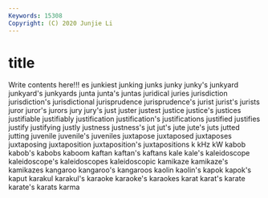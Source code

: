 ```yaml
---
Keywords: 15308
Copyright: (C) 2020 Junjie Li
---
```


# title

Write contents here!!!
es 
junkiest 
junking 
junks 
junky 
junky's 
junkyard 
junkyard's 
junkyards
junta 
junta's 
juntas 
juridical 
juries 
jurisdiction 
jurisdiction's 
jurisdictional 
jurisprudence 
jurisprudence's
jurist 
jurist's 
jurists 
juror 
juror's 
jurors 
jury 
jury's 
just 
juster
justest 
justice 
justice's 
justices 
justifiable 
justifiably 
justification 
justification's 
justifications 
justified
justifies 
justify 
justifying 
justly 
justness 
justness's 
jut 
jut's 
jute 
jute's
juts 
jutted 
jutting 
juvenile 
juvenile's 
juveniles 
juxtapose 
juxtaposed 
juxtaposes 
juxtaposing
juxtaposition 
juxtaposition's 
juxtapositions 
k 
kHz 
kW 
kabob 
kabob's 
kabobs 
kaboom
kaftan 
kaftan's 
kaftans 
kale 
kale's 
kaleidoscope 
kaleidoscope's 
kaleidoscopes 
kaleidoscopic 
kamikaze
kamikaze's 
kamikazes 
kangaroo 
kangaroo's 
kangaroos 
kaolin 
kaolin's 
kapok 
kapok's 
kaput
karakul 
karakul's 
karaoke 
karaoke's 
karaokes 
karat 
karat's 
karate 
karate's 
karats
karma 

